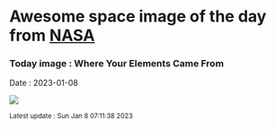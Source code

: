 
# Awesome space image of the day from [NASA](https://api.nasa.gov/)

### Today image : Where Your Elements Came From
Date : 2023-01-08

![](https://apod.nasa.gov/apod/image/2301/Nucleosynthesis2_WikipediaCmglee_1080.jpg)

<small>Latest update : Sun Jan  8 07:11:38 2023</small>
        